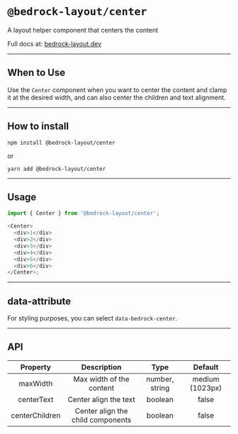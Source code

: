 # `@bedrock-layout/center`

A layout helper component that centers the content

Full docs at: [bedrock-layout.dev](https://bedrock-layout.dev/)

---

## When to Use

Use the `Center` component when you want to center the content and clamp it at the desired width, and can also center the children and text alignment.

---

## How to install

`npm install @bedrock-layout/center`

or

`yarn add @bedrock-layout/center`

---

## Usage

```javascript
import { Center } from '@bedrock-layout/center';

<Center>
  <div>1</div>
  <div>2</div>
  <div>3</div>
  <div>4</div>
  <div>5</div>
  <div>6</div>
</Center>;
```

---

## data-attribute

For styling purposes, you can select `data-bedrock-center`.

---

## API

| Property       | Description                       | Type           | Default           |
| :------------: | :-------------------------------: | :------------: | :---------------: |
| maxWidth       | Max width of the content          | number, string | medium (1023px)   |
| centerText     | Center align the text             | boolean        | false             |
| centerChildren | Center align the child components | boolean        | false             |
